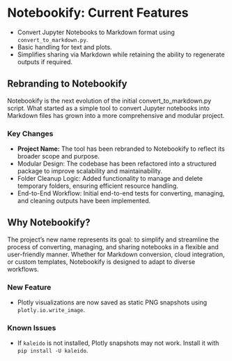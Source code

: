 # Notebookify: Current Features

- Convert Jupyter Notebooks to Markdown format using `convert_to_markdown.py`.
- Basic handling for text and plots.
- Simplifies sharing via Markdown while retaining the ability to regenerate outputs if required.

## Rebranding to Notebookify

Notebookify is the next evolution of the initial convert_to_markdown.py script. What started as a simple tool to convert Jupyter notebooks into Markdown files has grown into a more comprehensive and modular project.

### Key Changes

- **Project Name:** The tool has been rebranded to Notebookify to reflect its broader scope and purpose.
- Modular Design: The codebase has been refactored into a structured package to improve scalability and maintainability.
- Folder Cleanup Logic: Added functionality to manage and delete temporary folders, ensuring efficient resource handling.
- End-to-End Workflow: Initial end-to-end tests for converting, managing, and cleaning outputs have been implemented.

## Why Notebookify?

The project’s new name represents its goal: to simplify and streamline the process of converting, managing, and sharing notebooks in a flexible and user-friendly manner. Whether for Markdown conversion, cloud integration, or custom templates, Notebookify is designed to adapt to diverse workflows.

### New Feature

- Plotly visualizations are now saved as static PNG snapshots using `plotly.io.write_image`.

### Known Issues

- If `kaleido` is not installed, Plotly snapshots may not work. Install it with `pip install -U kaleido`.


